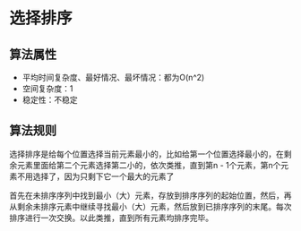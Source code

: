 # 选择排序
## 算法属性
-   平均时间复杂度、最好情况、最坏情况：都为O(n^2)  
-   空间复杂度：1  
-   稳定性：不稳定  

## 算法规则
选择排序是给每个位置选择当前元素最小的，比如给第一个位置选择最小的，在剩余元素里面给第二个元素选择第二小的，依次类推，直到第n - 1个元素，第n个元素不用选择了，因为只剩下它一个最大的元素了  

首先在未排序序列中找到最小（大）元素，存放到排序序列的起始位置，然后，再从剩余未排序元素中继续寻找最小（大）元素，然后放到已排序序列的末尾。每次排序进行一次交换。以此类推，直到所有元素均排序完毕。